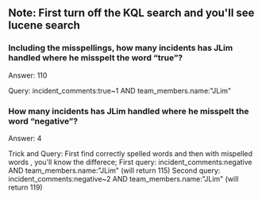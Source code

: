 ## Note: First turn off the KQL search and you'll see lucene search


### Including the misspellings, how many incidents has JLim handled where he misspelt the word “true”?
Answer: 110

Query: incident_comments:true~1  AND team_members.name:"JLim"

### How many incidents has JLim handled where he misspelt the word “negative”?
Answer: 4

Trick and Query:
First find correctly spelled words and then with mispelled words , you'll know the differece;
First query: incident_comments:negative  AND team_members.name:"JLim" (will return 115)
Second query: incident_comments:negative~2  AND team_members.name:"JLim" (will return 119)

